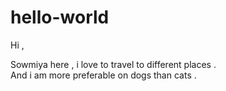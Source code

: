 # hello-world
Hi , 

Sowmiya here , i love to travel to different places .  
And i am more preferable on dogs than cats .
